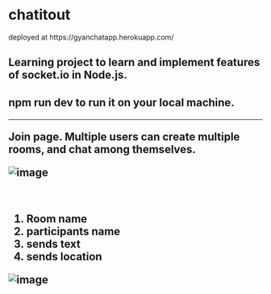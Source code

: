 <h1>chatitout </h1>
deployed at https://gyanchatapp.herokuapp.com/
<h2>Learning project to learn and implement features of socket.io in Node.js. <h2>

npm run dev to run it on your local machine. 


<hr>
  
  Join page. 
  Multiple users can create multiple rooms, and chat among themselves. 


![image](https://user-images.githubusercontent.com/62829009/120056216-70f9b480-c058-11eb-9fe3-f151497709d3.png)
  

  
  <br>
  
  1. Room name
  2. participants name
  3. sends text
  4. sends location
  
  ![image](https://user-images.githubusercontent.com/62829009/120056386-58d66500-c059-11eb-8ea6-e61447857056.png)
